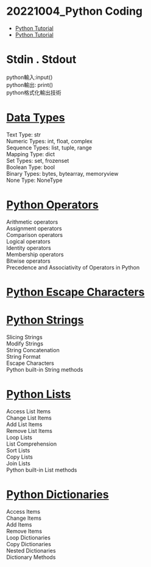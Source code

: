 # 20221004_Python Coding
- [Python Tutorial](https://www.w3schools.com/python/default.asp)
- [Python Tutorial](https://www.tutorialspoint.com/python/index.htm)

# Stdin . Stdout
python輸入:input()  
python輸出: print()  
python格式化輸出技術  

# [Data Types](https://www.w3schools.com/python/python_datatypes.asp)
Text Type: str  
Numeric Types: int, float, complex  
Sequence Types: list, tuple, range  
Mapping Type: dict  
Set Types: set, frozenset  
Boolean Type: bool  
Binary Types: bytes, bytearray, memoryview  
None Type: NoneType  

# [Python Operators](https://www.w3schools.com/python/python_operators.asp)
Arithmetic operators  
Assignment operators  
Comparison operators  
Logical operators  
Identity operators  
Membership operators  
Bitwise operators  
Precedence and Associativity of Operators in Python  

# [Python Escape Characters](https://www.w3schools.com/python/python_strings_escape.asp)

# [Python Strings](https://www.w3schools.com/python/python_strings.asp)
Slicing Strings  
Modify Strings  
String Concatenation  
String Format  
Escape Characters  
Python built-in String methods  

# [Python Lists](https://www.w3schools.com/python/python_lists.asp)
Access List Items  
Change List Items  
Add List Items  
Remove List Items  
Loop Lists  
List Comprehension  
Sort Lists  
Copy Lists  
Join Lists  
Python built-in List methods  

# [Python Dictionaries](https://www.w3schools.com/python/python_dictionaries.asp)
Access Items  
Change Items  
Add Items  
Remove Items  
Loop Dictionaries  
Copy Dictionaries  
Nested Dictionaries  
Dictionary Methods  
